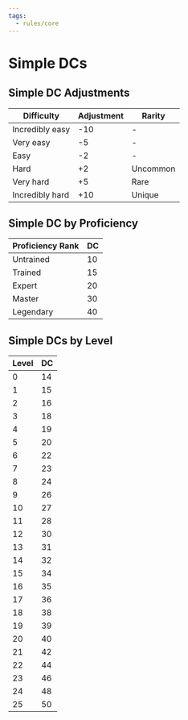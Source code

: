 ```yaml
---
tags:
  - rules/core
---
```

# Simple DCs

## Simple DC Adjustments

| **Difficulty**  | **Adjustment** | **Rarity** |
| --------------- | -------------- | ---------- |
| Incredibly easy | -10            | -          |
| Very easy       | -5             | -          |
| Easy            | -2             | -          |
| Hard            | +2             | Uncommon   |
| Very hard       | +5             | Rare       |
| Incredibly hard | +10            | Unique     |

## Simple DC by Proficiency

| **Proficiency Rank** | **DC** |
| -------------------- | ------ |
| Untrained            | 10     |
| Trained              | 15     |
| Expert               | 20     |
| Master               | 30     |
| Legendary            | 40     |

## Simple DCs by Level

|**Level**|**DC**|
|---|---|
|0|14|
|1|15|
|2|16|
|3|18|
|4|19|
|5|20|
|6|22|
|7|23|
|8|24|
|9|26|
|10|27|
|11|28|
|12|30|
|13|31|
|14|32|
|15|34|
|16|35|
|17|36|
|18|38|
|19|39|
|20|40|
|21|42|
|22|44|
|23|46|
|24|48|
|25|50|

